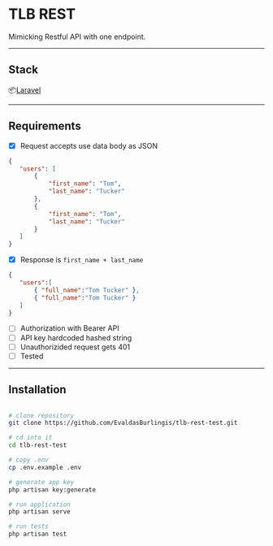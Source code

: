 # TLB REST

Mimicking Restful API with one endpoint.

---

## Stack

📦[Laravel](https://laravel.com/)

---

## Requirements

* [x] Request accepts use data body as JSON
 ```json
 {
    "users": [
        {
            "first_name": "Tom",
            "last_name": "Tucker"
        },
        {
            "first_name": "Tom",
            "last_name": "Tucker"
        }
    ]
}
 ```

 * [x] Response is `first_name + last_name`
 ```json
 {
    "users":[
        { "full_name":"Tom Tucker" },
        { "full_name":"Tom Tucker" }
    ]
}
 ```

 * [ ] Authorization with Bearer API
 * [ ] API key hardcoded hashed string
 * [ ] Unauthorizided request gets 401
 * [ ] Tested

---

## Installation

```bash

# clone repository
git clone https://github.com/EvaldasBurlingis/tlb-rest-test.git

# cd into it
cd tlb-rest-test

# copy .env
cp .env.example .env

# generate app key
php artisan key:generate

# run application 
php artisan serve

# run tests
php artisan test
```

